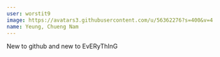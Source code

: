 ```yaml
---
user: worstit9
image: https://avatars3.githubusercontent.com/u/56362276?s=400&v=4
name: Yeung, Chueng Nam
---
```

New to github and new to EvERyThInG

